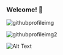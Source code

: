 ### Welcome! 👋

![githubprofileimg](https://user-images.githubusercontent.com/71286979/111849582-4f57b080-88e4-11eb-8eff-57cf4316dfce.jpg)

![githubprofileimg2](https://user-images.githubusercontent.com/71286979/111851153-9d6eb300-88e8-11eb-8457-f16040c9859b.jpg)

![Alt Text](https://media.giphy.com/media/dWesBcTLavkZuG35MI/giphy.gif)

<!--
**craigs40/craigs40** is a ✨ _special_ ✨ repository because its `README.md` (this file) appears on your GitHub profile.

Here are some ideas to get you started:

- 🔭 I’m currently working on ...
- 🌱 I’m currently learning ...
- 👯 I’m looking to collaborate on ...
- 🤔 I’m looking for help with ...
- 💬 Ask me about ...
- 📫 How to reach me: ...
- 😄 Pronouns: ...
- ⚡ Fun fact: ...
-->
